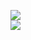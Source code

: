 [![](https://img.shields.io/badge/Made%20With-Github%20Spray-lightgrey.svg?style=for-the-badge&logo=github)](https://github.com/Annihil/github-spray#2047)  
[![](https://i.imgur.com/2DrTn0Z.gif)](https://github.com/Annihil/github-spray)